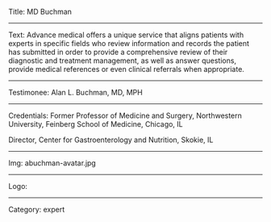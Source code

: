 Title: MD Buchman

----

Text: Advance medical offers a unique service that aligns patients with experts in specific fields who review information and records the patient has submitted in order to provide a comprehensive review of their diagnostic and treatment management, as well as answer questions, provide medical references or even clinical referrals when appropriate.

----

Testimonee: Alan L. Buchman, MD, MPH

----

Credentials: Former Professor of Medicine and Surgery, Northwestern University, Feinberg School of Medicine, Chicago, IL

Director, Center for Gastroenterology and Nutrition, Skokie, IL

----

Img: abuchman-avatar.jpg

----

Logo:

----

Category: expert
